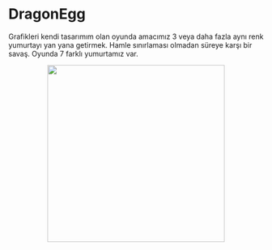 # DragonEgg
Grafikleri kendi tasarımım olan oyunda amacımız 3 veya daha fazla aynı renk yumurtayı yan yana getirmek. Hamle sınırlaması olmadan süreye karşı bir savaş. Oyunda 7 farklı yumurtamız var. 
<p align="center">
  <img src="https://github.com/hlilbilgin/DragonEgg/tree/master/app/src/main/res/drawable/kahve.png" width="350"/>
</p>
